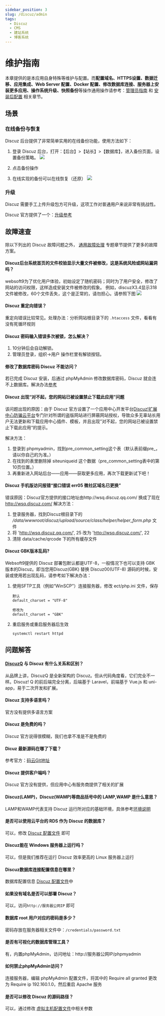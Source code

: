 ```yaml
---
sidebar_position: 3
slug: /discuz/admin
tags:
  - Discuz
  - CMS
  - 建站系统
  - 博客系统
---
```


# 维护指南

本章提供的是本应用自身特殊等维护与配置。而**配置域名、HTTPS设置、数据迁移、应用集成、Web Server 配置、Docker 配置、修改数据库连接、服务器上安装更多应用、操作系统升级、快照备份**等操作通用操作请参考：[管理员指南](../administrator) 和 [安装后配置](../installation/setup/) 相关章节。

## 场景

### 在线备份与恢复

Discuz 后台提供了非常简单实用的在线备份功能，使用方法如下：

1. 登录 Discuz 后台，打开：【后台】>【站长】>【数据库】，进入备份页面，设置备份策略。
   ![](https://libs.websoft9.com/Websoft9/DocsPicture/zh/discuz/discuz-backup-websoft9.png)

2. 点击备份操作

3. 在线实现的备份可以在线恢复（还原）
   ![](https://libs.websoft9.com/Websoft9/DocsPicture/zh/discuz/discuz-restore-websoft9.png)

### 升级

Discuz 需要手工上传升级包方可升级，这项工作对普通用户来说非常有挑战性。  

Discuz 官方提供了一个：[升级参考](https://gitee.com/Discuz/DiscuzX/wikis/%E5%8D%87%E7%BA%A7%E6%96%B9%E6%B3%95?sort_id=9978)


## 故障速查

除以下列出的 Discuz 故障问题之外， [通用故障处理](../troubleshooting) 专题章节提供了更多的故障方案。 

#### Discuz后台系统首页的文件校验显示大量文件被修改，这是系统风险或网站漏洞吗？

websoft9为了优化用户体验，初始设定了随机密码；同时为了用户安全，修改了网站的访问权限，这样造成安装文件被修改的假象。
例如，discuzX3.4显示318文件被修改，60个文件丢失，这个是正常的，请勿担心。请参照下图
![](https://libs.websoft9.com/Websoft9/DocsPicture/zh/discuz/discuz-risk-websoft9.png)

#### Discuz 重定向错误？

重定向错误比较常见。处理办法：分析网站根目录下的 `.htaccess` 文件，看看有没有死循环规则

#### Discuz 密码输入错误多次被锁，怎么解决？

1. 10分钟后会自动解锁。
2. 管理员登录，组织→用户 操作栏里有解锁按钮。

#### 修改了数据库密码 Discuz 不能访问？

若已完成 Discuz 安装，后通过 phpMyAdmin 修改数据库密码，Discuz 就会连不上数据库。解决办法[参考](/zh/solution-more.html#discuz-修改数据库配置)

#### Discuz 出现“对不起，您的网站已被设置禁止下载此应用”问题

该问题出现的原因：由于 Discuz 官方设置了一个应用中心开发平台[Discuz!扩展中心防骗云平台](http://www.kuozhan.net/blacklist-index.html)专门针对所谓的盗版网站进行屏蔽网站授权，导致众多无辜站长用户无法更新和下载应用中心插件、模板，并且出现”对不起，您的网站已被设置禁止下载此应用“的提示。  

解决方法：

 1. 登录到 phpmyadmin，找到pre_common_setting这个表（默认表前缀pre_，请以你自己的为准。）
 2. 在找到的表里删除掉 siteuniqueid 这个数据（pre_common_setting表中的第10页位置。）
 3. 再重新进入网站后台——应用——获取更多应用，再次下载更新试下吧！

#### Discuz 手机版访问报错“接口错误 err05 微社区域名已更换”

错误原因：Discuz官方提供的接口地址由http://wsq.discuz.qq.com/ 换成了现在 http://wsq.discuz.com/
解决方法：

  1. 登录服务器，找到Discuz根目录下的 */data/wwwroot/discuz/upload/source/class/helper/helper_form.php* 文件
  2. 将 'http://wsq.discuz.qq.com/', 25  改为 'http://wsq.discuz.com/', 22
  3. 清除 data/cache/qrcode 下的所有缓存文件

#### Discuz GBK版本乱码?

Websoft9提供的 Discuz 部署包默认都是UTF-8，一般情况下也可以支持 GBK 版本的Discuz。即当您用Discuz(GBK) 替换 Discuz00(UTF-8) 源码的时候，安装或使用若出现乱码，请参考如下解决办法：

1. 使用SFTP工具（例如“WinSCP”）连接服务器，修改 ect/php.ini 文件，保存
    ```
    默认
    default_charset = "UTF-8"

    修改为
    default_charset = "GBK"
    ```
2. 重启服务或重启服务器后生效
    ```
    systemctl restart httpd
    ```


## 问题解答

#### [DiscuzQ](https://discuz.com/) 与 Discuz 有什么关系和区别？

从品牌上讲，DiscuzQ 是全新架构的 Discuz。但从代码角度看，它们完全不一样。Discuz! Q 的前后端完全分离，后端基于 Laravel，前端基于 Vue.js 和 uni-app，易于二次开发和扩展。

#### Discuz 支持多语言吗？

官方没有提供多语言方案

#### Discuz 是免费的吗？

Discuz 官方说得很模糊，我们也拿不准是不是免费的

#### Dicuz 最新源码在哪了下载？

参考官方：[码云Git地址](https://gitee.com/ComsenzDiscuz/DiscuzX)

#### Discuz 提供客户端吗？

Discuz 官方没有提供，但应用中心有服务商提供了相关的扩展

#### Discuz(LAMP)，Discuz(WAMP)等商品括号中的 LAMP,WAMP 是什么意思？

LAMP和WAMP代表支持 Discuz 运行所对应的基础环境，具体参考[环境说明](./runtime/php)

#### 是否可以使用云平台的 RDS 作为 Discuz 的数据库？

可以，修改 [Discuz 配置文件](../discuz#path) 即可

#### Discuz能在 Windows 服务器上运行吗？

可以，但是我们推荐在运行 Discuz 效率更高的 Linux 服务器上运行

#### Discuz数据库连接配置信息在哪里？

数据库配置信息 [Discuz 配置文件](../discuz#path)中

#### 如果没有域名是否可以部署 Discuz？

可以，访问`http://服务器公网IP` 即可

#### 数据库 root 用户对应的密码是多少？

密码存放在服务器相关文件中：`/credentials/password.txt`

#### 是否有可视化的数据库管理工具？

有，内置phpMyAdmin，访问地址：http://服务器公网IP/phpmyadmin

#### 如何禁止phpMyAdmin访问？

连接服务器，编辑 phpMyAdmin 配置文件，将其中的 Require all granted 更改为 Require ip 192.160.1.0，然后重启 Apache 服务

#### 是否可以修改 Discuz 的源码路径？

可以，通过修改 [虚拟主机配置文件](../apache#virtualHost)中相关参数